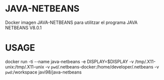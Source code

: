 # JAVA-NETBEANS
Docker imagen JAVA-NETBEANS para utilitzar el programa JAVA NETBEANS V8.0.1

# USAGE
docker run -ti --name java-netbeans -e DISPLAY=$DISPLAY -v /tmp/.X11-unix:/tmp/.X11-unix -v `pwd`/.netbeans-docker:/home/developer/.netbeans -v `pwd`:/workspace javi98/java-netbeans
